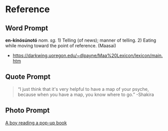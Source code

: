 # Reference

## Word Prompt

**en-kínósúnotó** _nom. sg._ 1) Telling (of news); manner of telling. 2) Eating while moving toward the point of reference. (Maasai)

+ https://darkwing.uoregon.edu/~dlpayne/Maa%20Lexicon/lexicon/main.htm

## Quote Prompt

> “I just think that it's very helpful to have a map of your psyche, because when you have a map, you know where to go.” -Shakira

## Photo Prompt

[A boy reading a pop-up book](https://bit.ly/2Qvt3Mf)
